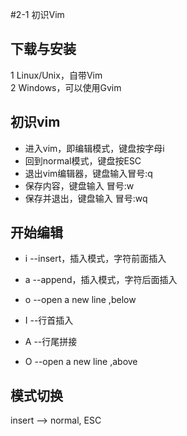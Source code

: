 #2-1 初识Vim
## 下载与安装
1 Linux/Unix，自带Vim  
2 Windows，可以使用Gvim  

## 初识vim
- 进入vim，即编辑模式，键盘按字母i
- 回到normal模式，键盘按ESC
- 退出vim编辑器，键盘输入冒号:q
- 保存内容，键盘输入 冒号:w
- 保存并退出，键盘输入 冒号:wq

## 开始编辑
- i --insert，插入模式，字符前面插入
- a --append，插入模式，字符后面插入
- o --open a new line ,below

- I --行首插入
- A --行尾拼接
- O --open a new line ,above 

## 模式切换
insert --> normal, ESC

